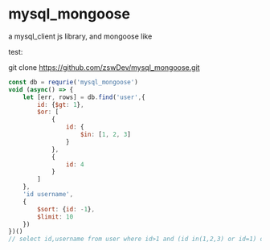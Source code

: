 # mysql_mongoose
a mysql_client js library, and mongoose like

test:

git clone https://github.com/zswDev/mysql_mongoose.git

```javascript
const db = requrie('mysql_mongoose')
void (async() => {
    let [err, rows] = db.find('user',{
        id: {$gt: 1},
        $or: [
            {
                id: {
                    $in: [1, 2, 3]
                }
            },
            {
                id: 4    
            }
        ]
    },
    'id username',
    {
        $sort: {id: -1},
        $limit: 10
    })
})()
// select id,username from user where id>1 and (id in(1,2,3) or id=1) order by id desc limit 10
```
